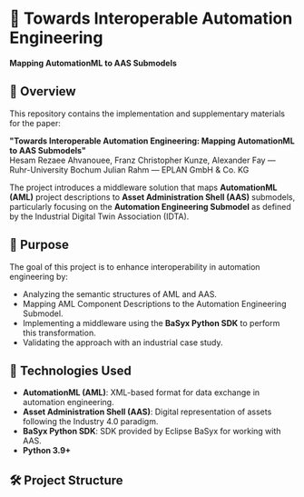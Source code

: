 # 🔗 Towards Interoperable Automation Engineering  
**Mapping AutomationML to AAS Submodels**

## 📄 Overview

This repository contains the implementation and supplementary materials for the paper:

**"Towards Interoperable Automation Engineering: Mapping AutomationML to AAS Submodels"**  
Hesam Rezaee Ahvanouee, Franz Christopher Kunze, Alexander Fay — Ruhr-University Bochum 
Julian Rahm — EPLAN GmbH & Co. KG

The project introduces a middleware solution that maps **AutomationML (AML)** project descriptions to **Asset Administration Shell (AAS)** submodels, particularly focusing on the **Automation Engineering Submodel** as defined by the Industrial Digital Twin Association (IDTA).

## 🎯 Purpose

The goal of this project is to enhance interoperability in automation engineering by:
- Analyzing the semantic structures of AML and AAS.
- Mapping AML Component Descriptions to the Automation Engineering Submodel.
- Implementing a middleware using the **BaSyx Python SDK** to perform this transformation.
- Validating the approach with an industrial case study.

## 🧩 Technologies Used

- **AutomationML (AML)**: XML-based format for data exchange in automation engineering.
- **Asset Administration Shell (AAS)**: Digital representation of assets following the Industry 4.0 paradigm.
- **BaSyx Python SDK**: SDK provided by Eclipse BaSyx for working with AAS.
- **Python 3.9+**

## 🛠️ Project Structure


